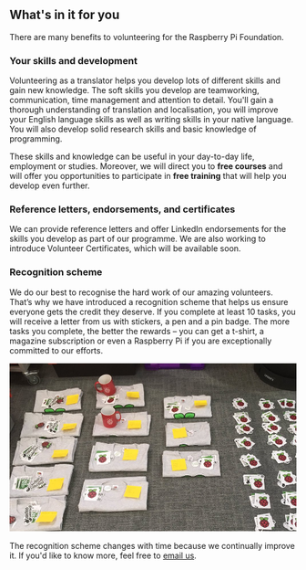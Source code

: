 
## What's in it for you

There are many benefits to volunteering for the Raspberry Pi Foundation.

### Your skills and development

Volunteering as a translator helps you develop lots of different skills and gain new knowledge. The soft skills you develop are teamworking, communication, time management and attention to detail. You'll gain a thorough understanding of translation and localisation, you will improve your English language skills as well as writing skills in your native language. You will also develop solid research skills and basic knowledge of programming. 

These skills and knowledge can be useful in your day-to-day life, employment or studies. Moreover, we will direct you to **free courses** and will offer you opportunities to participate in **free training** that will help you develop even further. 

### Reference letters, endorsements, and certificates

We can provide reference letters and offer LinkedIn endorsements for the skills you develop as part of our programme. We are also working to introduce Volunteer Certificates, which will be available soon. 

### Recognition scheme

We do our best to recognise the hard work of our amazing volunteers. That’s why we have introduced a recognition scheme that helps us ensure everyone gets the credit they deserve. If you complete at least 10 tasks, you will receive a letter from us with stickers, a pen and a pin badge. The more tasks you complete, the better the rewards – you can get a t-shirt, a magazine subscription or even a Raspberry Pi if you are exceptionally committed to our efforts. 

![Photo of preparations to send out gifts to volunteers](images/recognition-scheme1.png)

The recognition scheme changes with time because we continually improve it. If you'd like to know more, feel free to [email us](mailto:translation@raspberrypi.org).
